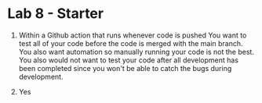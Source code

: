 # Lab 8 - Starter

1. Within a Github action that runs whenever code is pushed 
    You want to test all of your code before the code is merged with the main branch. You also want automation so manually running
    your code is not the best. You also would not want to test your code after all development has been completed since you won't
    be able to catch the bugs during development. 

2. Yes